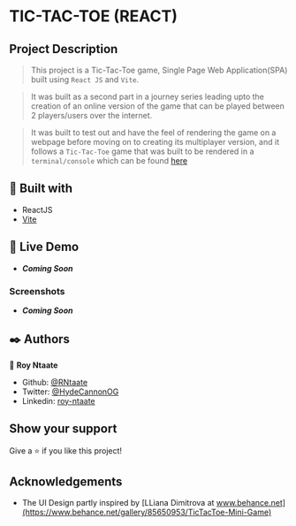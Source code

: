 # TIC-TAC-TOE (REACT)

## Project Description

> This project is a Tic-Tac-Toe game, Single Page Web Application(SPA) built using `React JS` and `Vite`.

> It was built as a second part in a journey series leading upto the creation of an online version of the game that can be played between 2 players/users over the internet.

> It was built to test out and have the feel of rendering the game on a webpage before moving on to creating its multiplayer version, and it follows a `Tic-Tac-Toe` game that was built to be rendered in a `terminal/console` which can be found [here](https://google.com)

## 🔧 Built with

- ReactJS
- [Vite](https://vitejs.dev/)

## 🔴 Live Demo

- _**Coming Soon**_

### Screenshots

- _**Coming Soon**_

## ✒️ Authors

👤 **Roy Ntaate**

- Github: [@RNtaate](https://github.com/RNtaate)
- Twitter: [@HydeCannonOG](https://twitter.com/HydeCannonOG)
- Linkedin: [roy-ntaate](https://linkedin.com/in/roy-ntaate)

## Show your support

Give a ⭐️ if you like this project!

## Acknowledgements

- The UI Design partly inspired by [LLiana Dimitrova at www.behance.net](https://www.behance.net/gallery/85650953/TicTacToe-Mini-Game)
